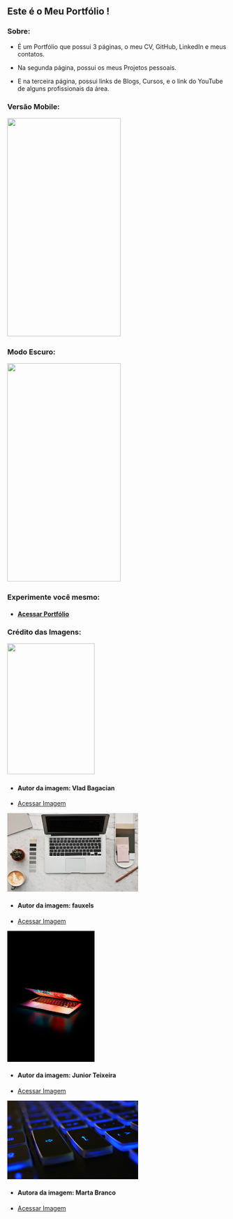 ## Este é o Meu Portfólio !

### Sobre:

* É um Portfólio que possui 3 páginas, o meu CV, GitHub, LinkedIn e meus contatos.

* Na segunda página, possui os meus Projetos pessoais.

* E na terceira página, possui links de Blogs, Cursos, e o link do YouTube de alguns profissionais da área.

### Versão Mobile:

<img src="imagens/portfolio.gif" height="500px" width="260px" />

### Modo Escuro:

<img src="imagens/portfolio-dark.gif" height="500px" width="260px" />

### Experimente você mesmo:

* #### [Acessar Portfólio](https://joao3872.github.io/Meu-Portfolio/)

### Crédito das Imagens:

<img src="imagens/imagem_fundo.png" height="300px" width="200px" />

* #### Autor da imagem: Vlad Bagacian

* <a href="https://www.pexels.com/pt-br/foto/oculos-de-sol-pretos-em-superficie-de-madeira-marrom-1028442/" target="_blank">Acessar Imagem</a>


<img src="imagens/fundo_imagem.png" height="180px" width="300px" />

* #### Autor da imagem: fauxels

* <a href="https://www.pexels.com/photo/photo-of-laptop-near-coffee-3184458/" target="_blank">Acessar Imagem</a>


<img src="imagens/img-dark.png" height="300px" width="200px" />

* #### Autor da imagem: Junior Teixeira

* <a href="https://www.pexels.com/pt-br/foto/computador-portatil-semiaberto-ligado-na-mesa-2047905/" target="_blank">Acessar Imagem</a>


<img src="imagens/fundo-dark.png" height="180px" width="300px" />

* #### Autora da imagem: Marta Branco

* <a href="https://www.pexels.com/pt-br/foto/foto-de-close-do-teclado-preto-e-azul-1194713/" target="_blank">Acessar Imagem</a>
